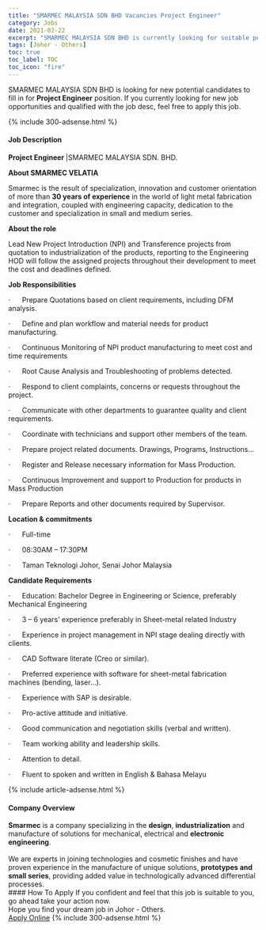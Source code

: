 ```yaml
---
title: "SMARMEC MALAYSIA SDN BHD Vacancies Project Engineer" 
category: Jobs 
date: 2021-02-22 
excerpt: "SMARMEC MALAYSIA SDN BHD is currently looking for suitable person to fill in the Project Engineer which based in Johor - Others" 
tags: [Johor - Others] 
toc: true 
toc_label: TOC 
toc_icon: "fire" 
--- 
```


<p>SMARMEC MALAYSIA SDN BHD is looking for new potential candidates to fill in for <b>Project Engineer</b> position. If you currently looking for new job opportunities and qualified with the job desc, feel free to apply this job.
</p>{% include 300-adsense.html %} 
<div><div><h4>Job Description</h4></div><div><div><span><div><p><strong>Project Engineer </strong>|SMARMEC MALAYSIA SDN. BHD.</p><p><strong>About SMARMEC VELATIA</strong></p><p>Smarmec is the result of specialization, innovation and customer orientation of more than&#160;<strong>30 years of experience</strong>&#160;in the world of light metal fabrication and integration, coupled with engineering capacity, dedication to the customer and specialization in small and medium series.</p><p><strong>About the role</strong></p><p>Lead New Project Introduction (NPI) and Transference projects from quotation to industrialization of the products, reporting to the Engineering HOD will follow the assigned projects throughout their development to meet the cost and deadlines defined.</p><p><strong>Job Responsibilities</strong></p><p>&#183;&#160;&#160;&#160;&#160;&#160;&#160;Prepare Quotations based on client requirements, including DFM analysis.</p><p>&#183;&#160;&#160;&#160;&#160;&#160;&#160;Define and plan workflow and material needs for product manufacturing.</p><p>&#183;&#160;&#160;&#160;&#160;&#160;&#160;Continuous Monitoring of NPI product manufacturing to meet cost and time requirements</p><p>&#183;&#160;&#160;&#160;&#160;&#160;&#160;Root Cause Analysis and Troubleshooting of problems detected.</p><p>&#183;&#160;&#160;&#160;&#160;&#160;&#160;Respond to client complaints, concerns or requests throughout the project.</p><p>&#183;&#160;&#160;&#160;&#160;&#160;&#160;Communicate with other departments to guarantee quality and client requirements.</p><p>&#183;&#160;&#160;&#160;&#160;&#160;&#160;Coordinate with technicians and support other members of the team.</p><p>&#183;&#160;&#160;&#160;&#160;&#160;&#160;Prepare project related documents. Drawings, Programs, Instructions&#8230;</p><p>&#183;&#160;&#160;&#160;&#160;&#160;&#160;Register and Release necessary information for Mass Production.</p><p>&#183;&#160;&#160;&#160;&#160;&#160;&#160;Continuous Improvement and support to Production for products in Mass Production</p><p>&#183;&#160;&#160;&#160;&#160;&#160;&#160;Prepare Reports and other documents required by Supervisor.</p><p><strong>Location &amp; commitments</strong></p><p>&#183;&#160;&#160;&#160;&#160;&#160;&#160;Full-time</p><p>&#183;&#160;&#160;&#160;&#160;&#160;&#160;08:30AM &#8211; 17:30PM</p><p>&#183;&#160;&#160;&#160;&#160;&#160;&#160;Taman Teknologi Johor, Senai Johor Malaysia</p><p><strong>Candidate Requirements</strong></p><p>&#183;&#160;&#160;&#160;&#160;&#160;&#160;Education: Bachelor Degree in Engineering or Science, preferably Mechanical Engineering</p><p>&#183;&#160;&#160;&#160;&#160;&#160;&#160;3 &#8211; 6 years&#8217; experience preferably in Sheet-metal related Industry</p><p>&#183;&#160;&#160;&#160;&#160;&#160;&#160;Experience in project management in NPI stage dealing directly with clients.</p><p>&#183;&#160;&#160;&#160;&#160;&#160;&#160;CAD Software literate (Creo or similar).</p><p>&#183;&#160;&#160;&#160;&#160;&#160;&#160;Preferred experience with software for sheet-metal fabrication machines (bending, laser&#8230;).</p><p>&#183;&#160;&#160;&#160;&#160;&#160;&#160;Experience with SAP is desirable.</p><p>&#183;&#160;&#160;&#160;&#160;&#160;&#160;Pro-active attitude and initiative.</p><p>&#183;&#160;&#160;&#160;&#160;&#160;&#160;Good communication and negotiation skills (verbal and written).</p><p>&#183;&#160;&#160;&#160;&#160;&#160;&#160;Team working ability and leadership skills.</p><p>&#183;&#160;&#160;&#160;&#160;&#160;&#160;Attention to detail.</p><p>&#183;&#160;&#160;&#160;&#160;&#160;&#160;Fluent to spoken and written in English &amp; Bahasa Melayu</p></div></span></div></div></div> 
{% include article-adsense.html %} 
<div><div><h4>Company Overview</h4></div><div><div><span><div><div><strong>Smarmec</strong>&#160;is a company specializing in the&#160;<strong>design</strong>,&#160;<strong>industrialization</strong>&#160;and manufacture of solutions for mechanical, electrical and&#160;<strong>electronic engineering</strong>.<br>
<br>
We are experts in joining technologies and cosmetic finishes and have proven experience in the manufacture of unique solutions,&#160;<strong>prototypes and small series</strong>, providing added value in technologically advanced differential processes.</div></div></span></div></div></div> 
#### How To Apply 
If you confident and feel that this job is suitable to you, go ahead take your action now. <br/> 
Hope you find your dream job in Johor - Others. <br/> 
<a href="https://www.jobstreet.com.my/en/job/project-engineer-4486878?jobId=jobstreet-my-job-4486878&" class="btn btn--info" target="_blank" rel="nofollow noopenner">Apply Online</a> 
{% include 300-adsense.html %} 